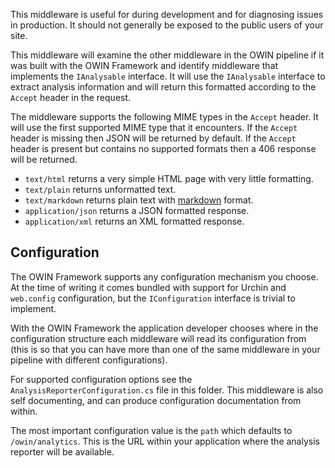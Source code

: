 This middleware is useful for during development and for diagnosing issues in production.
It should not generally be exposed to the public users of your site.

This middleware will examine the other middleware in the OWIN pipeline if it was built 
with the OWIN Framework and identify middleware that implements the `IAnalysable`
interface. It will use the `IAnalysable` interface to extract analysis information
and will return this formatted according to the `Accept` header in the request.

The middleware supports the following MIME types in the `Accept` header. It will use
the first supported MIME type that it encounters. If the `Accept` header is missing
then JSON will be returned by default. If the `Accept` header is present but contains
no supported formats then a 406 response will be returned.

* `text/html` returns a very simple HTML page with very little formatting.
* `text/plain` returns unformatted text.
* `text/markdown` returns plain text with [markdown](https://tools.ietf.org/html/rfc7763) format.
* `application/json` returns a JSON formatted response.
* `application/xml` returns an XML formatted response.

## Configuration

The OWIN Framework supports any configuration mechanism you choose. At the time of writing 
it comes bundled with support for Urchin and `web.config` configuration, but the 
`IConfiguration` interface is trivial to implement.

With the OWIN Framework the application developer chooses where in the configuration structure
each middleware will read its configuration from (this is so that you can have more than one
of the same middleware in your pipeline with different configurations).

For supported configuration options see the `AnalysisReporterConfiguration.cs` file in this folder. This
middleware is also self documenting, and can produce configuration documentation from within.

The most important configuration value is the `path` which defaults to `/owin/analytics`. 
This is the URL within your application where the analysis reporter will be available.

